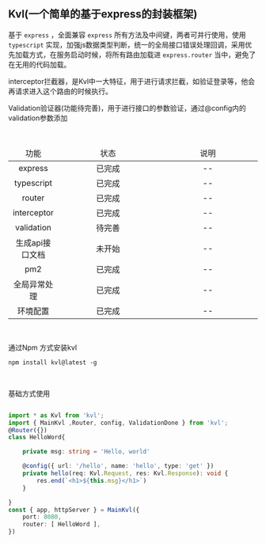 


## Kvl(一个简单的基于express的封装框架)

基于 `express` ，全面兼容 `express` 所有方法及中间键，两者可并行使用，使用 `typescript` 实现，加强js数据类型判断，统一的全局接口错误处理回调，采用优先加载方式，在服务启动时候，将所有路由加载进 `express.router` 当中，避免了在无用的代码加载。


interceptor拦截器，是Kvl中一大特征，用于进行请求拦截，如验证登录等，他会再请求进入这个路由的时候执行。


Validation验证器(功能待完善)，用于进行接口的参数验证，通过@config内的validation参数添加

<br />


<table>	
	<thead>
		<tr>
			<td align="center" width="20%">功能</td>
			<td align="center" width="40%">状态</td>
			<td align="center">说明</td>
		</tr>
	</thead>
	<tbody>
		<tr>
			<td align="center">express</td>
			<td align="center">已完成</td>
			<td align="center">--</td>
		</tr>
		<tr>
			<td align="center">typescript</td>
			<td align="center">已完成</td>
			<td align="center">--</td>
		</tr>
		<tr>
			<td align="center">router</td>
			<td align="center">已完成</td>
			<td align="center">--</td>
		</tr>
		<tr>
			<td align="center">interceptor</td>
			<td align="center">已完成</td>
			<td align="center">--</td>
		</tr>
		<tr>
			<td align="center">validation</td>
			<td align="center">待完善</td>
			<td align="center">--</td>
		</tr>
		<tr>
			<td align="center">生成api接口文档</td>
			<td align="center">未开始</td>
			<td align="center">--</td>
		</tr>
		<tr>
			<td align="center">pm2</td>
			<td align="center">已完成</td>
			<td align="center">--</td>
		</tr>
		<tr>
			<td align="center">全局异常处理</td>
			<td align="center">已完成</td>
			<td align="center">--</td>
		</tr>
		<tr>
			<td align="center">环境配置</td>
			<td align="center">已完成</td>
			<td align="center">--</td>
		</tr>
	</tbody>


</table>

<br>

通过Npm 方式安装kvl
```
npm install kvl@latest -g
```
<br>


基础方式使用
```typescript

import * as Kvl from 'kvl';
import { MainKvl ,Router, config, ValidationDone } from 'kvl';
@Router({}) 
class HelloWord{

	private msg: string = 'Hello, world'

	@config({ url: '/hello', name: 'hello', type: 'get' })
	private hello(req: Kvl.Request, res: Kvl.Response): void {
		res.end(`<h1>${this.msg}</h1>`)
	}

}
const { app, httpServer } = MainKvl({
	port: 8080,
	router: [ HelloWord ],
})
```